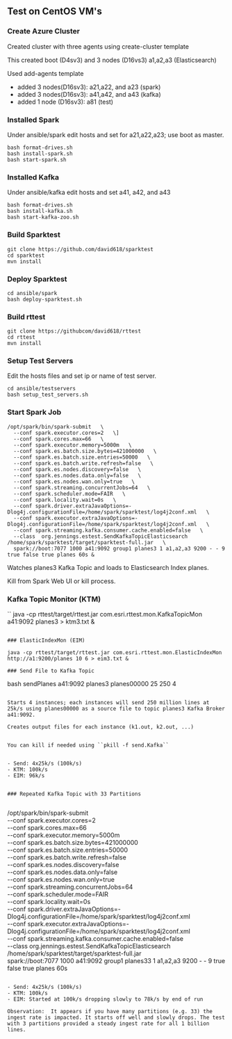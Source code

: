 

## Test on CentOS VM's


### Create Azure Cluster

Created cluster with three agents using create-cluster template


This created boot (D4sv3) and 3 nodes (D16vs3) a1,a2,a3 (Elasticsearch)

Used add-agents template
- added 3 nodes(D16sv3): a21,a22, and a23 (spark)
- added 3 nodes(D16sv3): a41,a42, and a43 (kafka)
- added 1 node (D16sv3): a81 (test)

### Installed Spark

Under ansible/spark edit hosts and set for a21,a22,a23; use boot as master.

```
bash format-drives.sh
bash install-spark.sh
bash start-spark.sh
```

### Installed Kafka

Under ansible/kafka edit hosts and set a41, a42, and a43

```
bash format-drives.sh
bash install-kafka.sh
bash start-kafka-zoo.sh
```

### Build Sparktest

```
git clone https://github.com/david618/sparktest
cd sparktest
mvn install
```

### Deploy Sparktest

```
cd ansible/spark
bash deploy-sparktest.sh
```

### Build rttest

```
git clone https://githubcom/david618/rttest
cd rttest
mvn install
```

### Setup Test Servers

Edit the hosts files and set ip or name of test server.

```
cd ansible/testservers
bash setup_test_servers.sh
```


### Start Spark Job

```
/opt/spark/bin/spark-submit   \
  --conf spark.executor.cores=2   \]
  --conf spark.cores.max=66   \
  --conf spark.executor.memory=5000m   \
  --conf spark.es.batch.size.bytes=421000000   \
  --conf spark.es.batch.size.entries=50000   \
  --conf spark.es.batch.write.refresh=false   \
  --conf spark.es.nodes.discovery=false   \
  --conf spark.es.nodes.data.only=false   \
  --conf spark.es.nodes.wan.only=true   \
  --conf spark.streaming.concurrentJobs=64   \
  --conf spark.scheduler.mode=FAIR   \
  --conf spark.locality.wait=0s   \
  --conf spark.driver.extraJavaOptions=-Dlog4j.configurationFile=/home/spark/sparktest/log4j2conf.xml   \
  --conf spark.executor.extraJavaOptions=-Dlog4j.configurationFile=/home/spark/sparktest/log4j2conf.xml   \
  --conf spark.streaming.kafka.consumer.cache.enabled=false   \
  --class  org.jennings.estest.SendKafkaTopicElasticsearch /home/spark/sparktest/target/sparktest-full.jar   \
  spark://boot:7077 1000 a41:9092 group1 planes3 1 a1,a2,a3 9200 - - 9 true false true planes 60s &
```

Watches planes3 Kafka Topic and loads to Elasticsearch Index planes.

Kill from Spark Web UI or kill process. 

### Kafka Topic Monitor (KTM)

``
java -cp rttest/target/rttest.jar com.esri.rttest.mon.KafkaTopicMon a41:9092 planes3 > ktm3.txt &
```

### ElasticIndexMon (EIM)

java -cp rttest/target/rttest.jar com.esri.rttest.mon.ElasticIndexMon http://a1:9200/planes 10 6 > eim3.txt &

### Send File to Kafka Topic

```
bash sendPlanes a41:9092 planes3 planes00000 25 250 4
```

Starts 4 instances; each instances will send 250 million lines at 25k/s using planes00000 as a source file to topic planes3 Kafka Broker a41:9092.

Creates output files for each instance (k1.out, k2.out, ...)


You can kill if needed using ``pkill -f send.Kafka``


- Send: 4x25k/s (100k/s)
- KTM: 100k/s
- EIM: 96k/s 


### Repeated Kafka Topic with 33 Partitions


```
/opt/spark/bin/spark-submit \
  --conf spark.executor.cores=2 \
  --conf spark.cores.max=66 \
  --conf spark.executor.memory=5000m \
  --conf spark.es.batch.size.bytes=421000000 \
  --conf spark.es.batch.size.entries=50000 \
  --conf spark.es.batch.write.refresh=false \
  --conf spark.es.nodes.discovery=false \
  --conf spark.es.nodes.data.only=false \
  --conf spark.es.nodes.wan.only=true \
  --conf spark.streaming.concurrentJobs=64 \
  --conf spark.scheduler.mode=FAIR \
  --conf spark.locality.wait=0s \
  --conf spark.driver.extraJavaOptions=-Dlog4j.configurationFile=/home/spark/sparktest/log4j2conf.xml \
  --conf spark.executor.extraJavaOptions=-Dlog4j.configurationFile=/home/spark/sparktest/log4j2conf.xml \
  --conf spark.streaming.kafka.consumer.cache.enabled=false \
  --class  org.jennings.estest.SendKafkaTopicElasticsearch /home/spark/sparktest/target/sparktest-full.jar \
  spark://boot:7077 1000 a41:9092 group1 planes33 1 a1,a2,a3 9200 - - 9 true false true planes 60s
```

- Send: 4x25k/s (100k/s)
- KTM: 100k/s
- EIM: Started at 100k/s dropping slowly to 78k/s by end of run 

Observation:  It appears if you have many partitions (e.g. 33) the ingest rate is impacted. It starts off well and slowly drops. The test with 3 partitions provided a steady ingest rate for all 1 billion lines.


